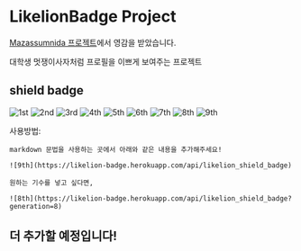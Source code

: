 # LikelionBadge Project

[Mazassumnida 프로젝트](https://github.com/mazassumnida/mazassumnida)에서 영감을 받았습니다.

대학생 멋쟁이사자처럼 프로필을 이쁘게 보여주는 프로젝트

## shield badge 

![1st](https://likelion-badge.herokuapp.com/api/likelion_shield_badge?generation=1)
![2nd](https://likelion-badge.herokuapp.com/api/likelion_shield_badge?generation=2)
![3rd](https://likelion-badge.herokuapp.com/api/likelion_shield_badge?generation=3)
![4th](https://likelion-badge.herokuapp.com/api/likelion_shield_badge?generation=4)
![5th](https://likelion-badge.herokuapp.com/api/likelion_shield_badge?generation=5)
![6th](https://likelion-badge.herokuapp.com/api/likelion_shield_badge?generation=6)
![7th](https://likelion-badge.herokuapp.com/api/likelion_shield_badge?generation=7)
![8th](https://likelion-badge.herokuapp.com/api/likelion_shield_badge?generation=8)
![9th](https://likelion-badge.herokuapp.com/api/likelion_shield_badge)

사용방법:
```
markdown 문법을 사용하는 곳에서 아래와 같은 내용을 추가해주세요!

![9th](https://likelion-badge.herokuapp.com/api/likelion_shield_badge)

원하는 기수를 넣고 싶다면,

![8th](https://likelion-badge.herokuapp.com/api/likelion_shield_badge?generation=8)

```

## 더 추가할 예정입니다!
